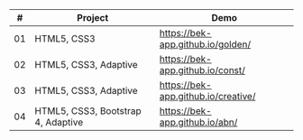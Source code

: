 
| #        | Project           | Demo  |
| ------------- |-------------| -----|
| 01 | HTML5, CSS3| https://bek-app.github.io/golden/ |
| 02 | HTML5, CSS3, Adaptive |   https://bek-app.github.io/const/ |
| 03 | HTML5, CSS3, Adaptive |  https://bek-app.github.io/creative/ |
| 04 | HTML5, CSS3, Bootstrap 4, Adaptive |  https://bek-app.github.io/abn/ |



